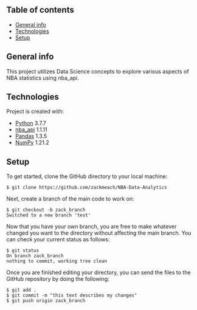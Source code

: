 ## Table of contents
* [General info](#general-info)
* [Technologies](#technologies)
* [Setup](#setup)

## General info
This project utilizes Data Science concepts to explore various aspects of NBA statistics using nba_api.
	
## Technologies
Project is created with:
* [Python](https://www.python.org/) 3.7.7
* [nba_api](https://github.com/swar/nba_api) 1.1.11
* [Pandas](https://pandas.pydata.org/) 1.3.5
* [NumPy](https://numpy.org/) 1.21.2
	
## Setup
To get started, clone the GitHub directory to your local machine:
```
$ git clone https://github.com/zackmeach/NBA-Data-Analytics
```
Next, create a branch of the main code to work on:
```
$ git checkout -b zack_branch
Switched to a new branch 'test'
```
Now that you have your own branch, you are free to make whatever changed you want to the directory without affecting the main branch. You can check your current status as follows:
```
$ git status
On branch zack_branch
nothing to commit, working tree clean
```
Once you are finished editing your directory, you can send the files to the GitHub repository by doing the following:
```
$ git add .
$ git commit -m "this text describes my changes"
$ git push origin zack_branch
```
